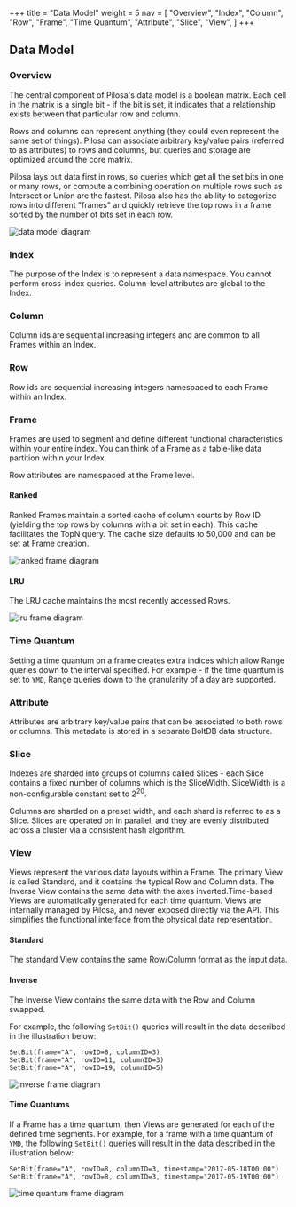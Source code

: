 +++
title = "Data Model"
weight = 5
nav = [
    "Overview",
    "Index",
    "Column",
    "Row",
    "Frame",
    "Time Quantum",
    "Attribute",
    "Slice",
    "View",
]
+++

## Data Model

### Overview

The central component of Pilosa's data model is a boolean matrix. Each cell in the matrix is a single bit - if the bit is set, it indicates that a relationship exists between that particular row and column.

Rows and columns can represent anything (they could even represent the same set of things). Pilosa can associate arbitrary key/value pairs (referred to as attributes) to rows and columns, but queries and storage are optimized around the core matrix.

Pilosa lays out data first in rows, so queries which get all the set bits in one or many rows, or compute a combining operation on multiple rows such as Intersect or Union are the fastest. Pilosa also has the ability to categorize rows into different "frames" and quickly retrieve the top rows in a frame sorted by the number of bits set in each row.

![data model diagram](/img/docs/data-model.svg)

### Index

The purpose of the Index is to represent a data namespace. You cannot perform cross-index queries.  Column-level attributes are global to the Index.

### Column

Column ids are sequential increasing integers and are common to all Frames within an Index.

### Row

Row ids are sequential increasing integers namespaced to each Frame within an Index.

### Frame

Frames are used to segment and define different functional characteristics within your entire index.  You can think of a Frame as a table-like data partition within your Index.

Row attributes are namespaced at the Frame level.

#### Ranked

Ranked Frames maintain a sorted cache of column counts by Row ID (yielding the top rows by columns with a bit set in each). This cache facilitates the TopN query.  The cache size defaults to 50,000 and can be set at Frame creation.

![ranked frame diagram](/img/docs/frame-ranked.svg)

#### LRU

The LRU cache maintains the most recently accessed Rows.

![lru frame diagram](/img/docs/frame-lru.svg)

### Time Quantum

Setting a time quantum on a frame creates extra indices which allow Range queries down to the interval specified. For example - if the time quantum is set to `YMD`, Range queries down to the granularity of a day are supported. 

### Attribute

Attributes are arbitrary key/value pairs that can be associated to both rows or columns.  This metadata is stored in a separate BoltDB data structure. 

### Slice

Indexes are sharded into groups of columns called Slices - each Slice contains a fixed number of columns which is the SliceWidth. SliceWidth is a non-configurable constant set to 2<sup>20</sup>.

Columns are sharded on a preset width, and each shard is referred to as a Slice.  Slices are operated on in parallel, and they are evenly distributed across a cluster via a consistent hash algorithm.

### View

Views represent the various data layouts within a Frame. The primary View is called Standard, and it contains the typical Row and Column data. The Inverse View contains the same data with the axes inverted.Time-based Views are automatically generated for each time quantum. Views are internally managed by Pilosa, and never exposed directly via the API. This simplifies the functional interface from the physical data representation.

#### Standard

The standard View contains the same Row/Column format as the input data. 

#### Inverse

The Inverse View contains the same data with the Row and Column swapped.

For example, the following `SetBit()` queries will result in the data described in the illustration below:
```
SetBit(frame="A", rowID=8, columnID=3)
SetBit(frame="A", rowID=11, columnID=3)
SetBit(frame="A", rowID=19, columnID=5)
```

![inverse frame diagram](/img/docs/frame-inverse.svg)

#### Time Quantums

If a Frame has a time quantum, then Views are generated for each of the defined time segments. For example, for a frame with a time quantum of `YMD`, the following `SetBit()` queries will result in the data described in the illustration below:

```
SetBit(frame="A", rowID=8, columnID=3, timestamp="2017-05-18T00:00")
SetBit(frame="A", rowID=8, columnID=3, timestamp="2017-05-19T00:00")
```

![time quantum frame diagram](/img/docs/frame-time-quantum.svg)
